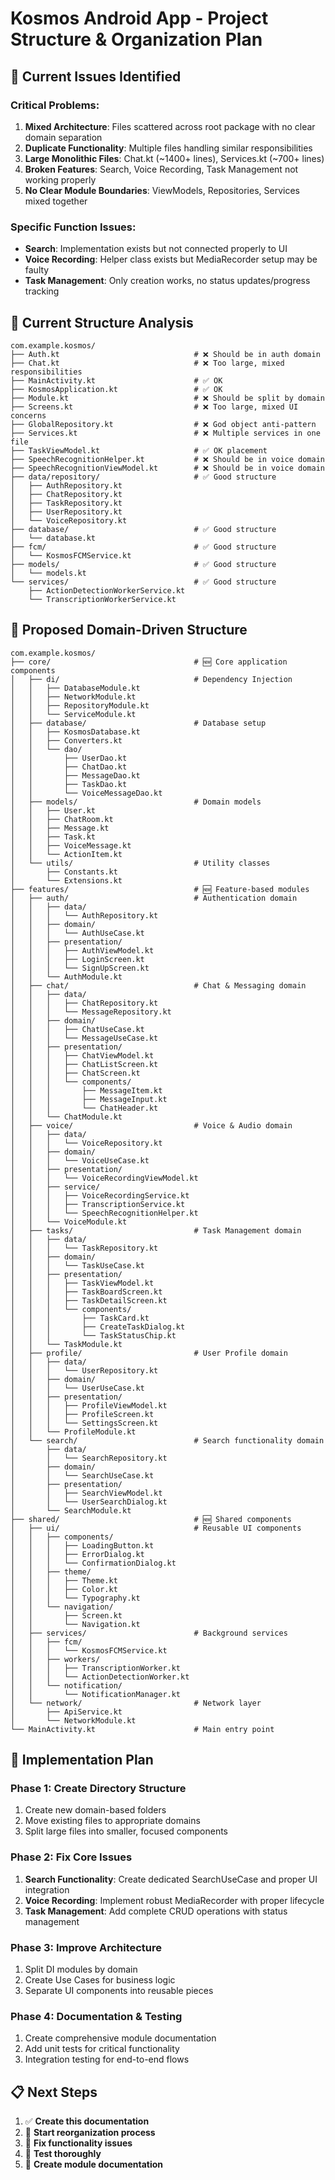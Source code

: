 # Kosmos Android App - Project Structure & Organization Plan

## 🚨 **Current Issues Identified**

### **Critical Problems:**
1. **Mixed Architecture**: Files scattered across root package with no clear domain separation
2. **Duplicate Functionality**: Multiple files handling similar responsibilities
3. **Large Monolithic Files**: Chat.kt (~1400+ lines), Services.kt (~700+ lines)
4. **Broken Features**: Search, Voice Recording, Task Management not working properly
5. **No Clear Module Boundaries**: ViewModels, Repositories, Services mixed together

### **Specific Function Issues:**
- **Search**: Implementation exists but not connected properly to UI
- **Voice Recording**: Helper class exists but MediaRecorder setup may be faulty
- **Task Management**: Only creation works, no status updates/progress tracking

## 📁 **Current Structure Analysis**

```
com.example.kosmos/
├── Auth.kt                              # ❌ Should be in auth domain
├── Chat.kt                              # ❌ Too large, mixed responsibilities
├── MainActivity.kt                      # ✅ OK
├── KosmosApplication.kt                 # ✅ OK
├── Module.kt                            # ❌ Should be split by domain
├── Screens.kt                           # ❌ Too large, mixed UI concerns
├── GlobalRepository.kt                  # ❌ God object anti-pattern
├── Services.kt                          # ❌ Multiple services in one file
├── TaskViewModel.kt                     # ✅ OK placement
├── SpeechRecognitionHelper.kt           # ❌ Should be in voice domain
├── SpeechRecognitionViewModel.kt        # ❌ Should be in voice domain
├── data/repository/                     # ✅ Good structure
│   ├── AuthRepository.kt
│   ├── ChatRepository.kt
│   ├── TaskRepository.kt
│   ├── UserRepository.kt
│   └── VoiceRepository.kt
├── database/                            # ✅ Good structure
│   └── database.kt
├── fcm/                                 # ✅ Good structure
│   └── KosmosFCMService.kt
├── models/                              # ✅ Good structure
│   └── models.kt
└── services/                            # ✅ Good structure
    ├── ActionDetectionWorkerService.kt
    └── TranscriptionWorkerService.kt
```

## 🎯 **Proposed Domain-Driven Structure**

```
com.example.kosmos/
├── core/                                # 🆕 Core application components
│   ├── di/                              # Dependency Injection
│   │   ├── DatabaseModule.kt
│   │   ├── NetworkModule.kt
│   │   ├── RepositoryModule.kt
│   │   └── ServiceModule.kt
│   ├── database/                        # Database setup
│   │   ├── KosmosDatabase.kt
│   │   ├── Converters.kt
│   │   └── dao/
│   │       ├── UserDao.kt
│   │       ├── ChatDao.kt
│   │       ├── MessageDao.kt
│   │       ├── TaskDao.kt
│   │       └── VoiceMessageDao.kt
│   ├── models/                          # Domain models
│   │   ├── User.kt
│   │   ├── ChatRoom.kt
│   │   ├── Message.kt
│   │   ├── Task.kt
│   │   ├── VoiceMessage.kt
│   │   └── ActionItem.kt
│   └── utils/                           # Utility classes
│       ├── Constants.kt
│       └── Extensions.kt
├── features/                            # 🆕 Feature-based modules
│   ├── auth/                            # Authentication domain
│   │   ├── data/
│   │   │   └── AuthRepository.kt
│   │   ├── domain/
│   │   │   └── AuthUseCase.kt
│   │   ├── presentation/
│   │   │   ├── AuthViewModel.kt
│   │   │   ├── LoginScreen.kt
│   │   │   └── SignUpScreen.kt
│   │   └── AuthModule.kt
│   ├── chat/                            # Chat & Messaging domain
│   │   ├── data/
│   │   │   ├── ChatRepository.kt
│   │   │   └── MessageRepository.kt
│   │   ├── domain/
│   │   │   ├── ChatUseCase.kt
│   │   │   └── MessageUseCase.kt
│   │   ├── presentation/
│   │   │   ├── ChatViewModel.kt
│   │   │   ├── ChatListScreen.kt
│   │   │   ├── ChatScreen.kt
│   │   │   └── components/
│   │   │       ├── MessageItem.kt
│   │   │       ├── MessageInput.kt
│   │   │       └── ChatHeader.kt
│   │   └── ChatModule.kt
│   ├── voice/                           # Voice & Audio domain
│   │   ├── data/
│   │   │   └── VoiceRepository.kt
│   │   ├── domain/
│   │   │   └── VoiceUseCase.kt
│   │   ├── presentation/
│   │   │   └── VoiceRecordingViewModel.kt
│   │   ├── service/
│   │   │   ├── VoiceRecordingService.kt
│   │   │   ├── TranscriptionService.kt
│   │   │   └── SpeechRecognitionHelper.kt
│   │   └── VoiceModule.kt
│   ├── tasks/                           # Task Management domain
│   │   ├── data/
│   │   │   └── TaskRepository.kt
│   │   ├── domain/
│   │   │   └── TaskUseCase.kt
│   │   ├── presentation/
│   │   │   ├── TaskViewModel.kt
│   │   │   ├── TaskBoardScreen.kt
│   │   │   ├── TaskDetailScreen.kt
│   │   │   └── components/
│   │   │       ├── TaskCard.kt
│   │   │       ├── CreateTaskDialog.kt
│   │   │       └── TaskStatusChip.kt
│   │   └── TaskModule.kt
│   ├── profile/                         # User Profile domain
│   │   ├── data/
│   │   │   └── UserRepository.kt
│   │   ├── domain/
│   │   │   └── UserUseCase.kt
│   │   ├── presentation/
│   │   │   ├── ProfileViewModel.kt
│   │   │   ├── ProfileScreen.kt
│   │   │   └── SettingsScreen.kt
│   │   └── ProfileModule.kt
│   └── search/                          # Search functionality domain
│       ├── data/
│       │   └── SearchRepository.kt
│       ├── domain/
│       │   └── SearchUseCase.kt
│       ├── presentation/
│       │   ├── SearchViewModel.kt
│       │   └── UserSearchDialog.kt
│       └── SearchModule.kt
├── shared/                              # 🆕 Shared components
│   ├── ui/                              # Reusable UI components
│   │   ├── components/
│   │   │   ├── LoadingButton.kt
│   │   │   ├── ErrorDialog.kt
│   │   │   └── ConfirmationDialog.kt
│   │   ├── theme/
│   │   │   ├── Theme.kt
│   │   │   ├── Color.kt
│   │   │   └── Typography.kt
│   │   └── navigation/
│   │       ├── Screen.kt
│   │       └── Navigation.kt
│   ├── services/                        # Background services
│   │   ├── fcm/
│   │   │   └── KosmosFCMService.kt
│   │   ├── workers/
│   │   │   ├── TranscriptionWorker.kt
│   │   │   └── ActionDetectionWorker.kt
│   │   └── notification/
│   │       └── NotificationManager.kt
│   └── network/                         # Network layer
│       ├── ApiService.kt
│       └── NetworkModule.kt
└── MainActivity.kt                      # Main entry point
```

## 🔧 **Implementation Plan**

### **Phase 1: Create Directory Structure**
1. Create new domain-based folders
2. Move existing files to appropriate domains
3. Split large files into smaller, focused components

### **Phase 2: Fix Core Issues**
1. **Search Functionality**: Create dedicated SearchUseCase and proper UI integration
2. **Voice Recording**: Implement robust MediaRecorder with proper lifecycle
3. **Task Management**: Add complete CRUD operations with status management

### **Phase 3: Improve Architecture**
1. Split DI modules by domain
2. Create Use Cases for business logic
3. Separate UI components into reusable pieces

### **Phase 4: Documentation & Testing**
1. Create comprehensive module documentation
2. Add unit tests for critical functionality
3. Integration testing for end-to-end flows

## 📋 **Next Steps**

1. ✅ **Create this documentation**
2. 🔄 **Start reorganization process**
3. 🔄 **Fix functionality issues**
4. 🔄 **Test thoroughly**
5. 🔄 **Create module documentation**